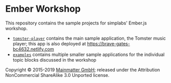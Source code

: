 # Ember Workshop

This repository contains the sample projects for simplabs' Ember.js workshop.

* [`tomster-player`](https://github.com/simplabs/ember-workshop/tree/tomster-player/tomster-player)
  contains the main sample application, the Tomster music player; this app is
  also deployed at https://brave-gates-bc4632.netlify.com
* [`examples`](https://github.com/simplabs/ember-workshop/tree/master/examples)
  contains multiple smaller sample applications for the individual topic blocks
  discussed in the workshop

Copyright &copy; 2015-2019 [Mainmatter GmbH](http://mainmatter.com); released under
the Attribution NonCommercial ShareAlike 3.0 Unported license.
